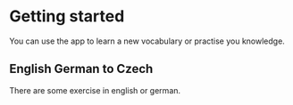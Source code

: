 # Getting started

You can use the app to learn a new vocabulary or practise you knowledge.

## English German to Czech

There are some exercise in english or german. 


